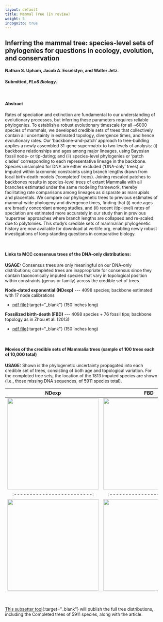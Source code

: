 ```yaml
---
layout: default
title: Mammal Tree (In review)
weight: 5
incognito: true
---
```


## Inferring the mammal tree: species-level sets of phylogenies for questions in ecology, evolution, and conservation
#### Nathan S. Upham, Jacob A. Esselstyn, and Walter Jetz.
#### Submitted, _PLoS Biology_.

<br />

#### **Abstract**
Rates of speciation and extinction are fundamental to our understanding of evolutionary processes, but inferring these parameters requires reliable phylogenies. To establish a robust evolutionary timescale for all ~6000 species of mammals, we developed credible sets of trees that collectively contain all uncertainty in estimated topology, divergence times, and hence evolutionary rates. Our ‘backbone-and-patch’ approach to tree-building applies a newly assembled 31-gene supermatrix to two levels of analysis: (i) backbone relationships and ages among major lineages, using Bayesian fossil node- or tip-dating; and (ii) species-level phylogenies or ‘patch clades’ corresponding to each representative lineage in the backbone. Species unsampled for DNA are either excluded (‘DNA-only’ trees) or imputed within taxonomic constraints using branch lengths drawn from local birth-death models (‘completed’ trees). Joining rescaled patches to backbones results in species-level trees of extant Mammalia with all branches estimated under the same modeling framework, thereby facilitating rate comparisons among lineages as disparate as marsupials and placentals. We compare our phylogenetic trees to previous estimates of mammal-wide phylogeny and divergence times, finding that (i) node ages are broadly concordant among studies, and (ii) recent (tip-level) rates of speciation are estimated more accurately in our study than in previous ‘supertree’ approaches where branch lengths are collapsed and re-scaled due to polytomies. This study’s credible sets of mammalian phylogenetic history are now available for download at vertlife.org, enabling newly robust investigations of long-standing questions in comparative biology.

<br />

#### **Links to MCC consensus trees of the DNA-only distributions:**   
   **USAGE:** Consensus trees are only meaningful on our DNA-only distributions; completed trees are inappropriate for consensus since they contain taxonomically imputed species that vary in topological position within constraints (genus or family) across the credible set of trees.
      
   **Node-dated exponential (NDexp)** --- 4098 species; backbone estimated with 17 node calibrations 
   - [pdf file](https://www.dropbox.com/s/7kieolqutegm1ds/MamPhy_fullPosterior_BDvr_DNAonly_4098sp_topoFree_NDexp_MCC_v2_PLOTTED.pdf?dl=1){:target="_blank"} (150 inches long)

   **Fossilized birth-death (FBD)** --- 4098 species + 76 fossil tips; backbone topology as in Zhou et al. (2013)
   - [pdf file](https://www.dropbox.com/s/qy02tip03lenfsq/MamPhy_fullPosterior_BDvr_DNAonly_4098sp_topoFree_FBDasZhouEtAl_MCC_v2_PLOTTED.pdf?dl=1){:target="_blank"} (150 inches long)

<br />


#### **Movies of the credible sets of Mammalia trees (sample of 100 trees each of 10,000 total)**   
   **USAGE:** Shown is the phylogenetic uncertainty propagated into each credible set of trees, consisting of both age and topological variation. For the completed tree sets, the location of the 1813 imputed species are shown (i.e., those missing DNA sequences, of 5911 species total).

NDexp             |  FBD
:-------------------------:|:-------------------------:
<img src="http://vertlife.org/data/credibleSet_mamPhy_Completed-NDexp_100trees_all_higherNodeCols_tipLabel_v2_tipSeq.gif" width="300"/>  |  <img src="http://vertlife.org/data/credibleSet_mamPhy_Completed-FBDasZhouEtAl_100trees_all_higherNodeCols_tipLabel_v2_tipSeq.gif" width="300"/> 
:-------------------------:|:-------------------------:
<img src="http://vertlife.org/data/credibleSet_mamPhy_DNA-only-NDexp_100trees_all_higherNodeCols_tipLabel_v2_tipSeq.gif" width="300"/>  |  <img src="http://vertlife.org/data/credibleSet_mamPhy_DNA-only-FBDasZhouEtAl_100trees_all_higherNodeCols_tipLabel_v2_tipSeq.gif" width="300"/> 


<br />

[This subsetter tool](http://vertlife.org/phylosubsets/){:target="_blank"} will publish the full tree distributions, including the Completed trees of 5911 species, along with the article.